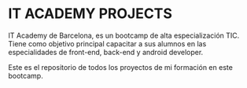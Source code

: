 # IT ACADEMY PROJECTS

IT Academy de Barcelona, es un bootcamp de alta especialización TIC. 
Tiene como objetivo principal capacitar a sus alumnos en las especialidades de front-end, back-end y android developer.

Este es el repositorio de todos los proyectos de mi formación en este bootcamp.